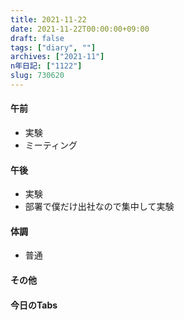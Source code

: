 ```yaml
---
title: 2021-11-22
date: 2021-11-22T00:00:00+09:00
draft: false
tags: ["diary", ""]
archives: ["2021-11"]
n年日記: ["1122"]
slug: 730620
---
```

#### 午前
- 実験
- ミーティング
#### 午後
- 実験
- 部署で僕だけ出社なので集中して実験
#### 体調
- 普通
#### その他
#### 今日のTabs
